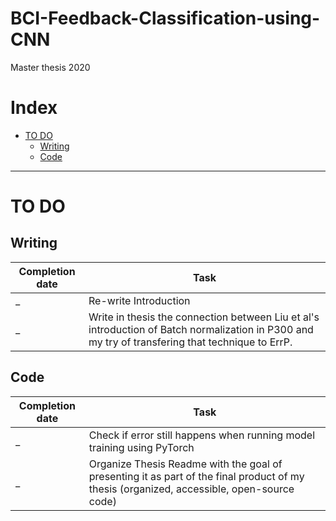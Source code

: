 # BCI-Feedback-Classification-using-CNN
Master thesis 2020

# Index
- [TO DO](#TO-DO)
  - [Writing](#writing)
  - [Code](#code)

---

# TO DO

## Writing

Completion date | Task
---- | ----
_ | Re-write Introduction
_ | Write in thesis the connection between Liu et al's introduction of Batch normalization in P300 and my try of transfering that technique to ErrP.

## Code

Completion date | Task
---- | ----
_ | Check if error still happens when running model training using PyTorch
_ | Organize Thesis Readme with the goal of presenting it as part of the final product of my thesis (organized, accessible, open-source code)
